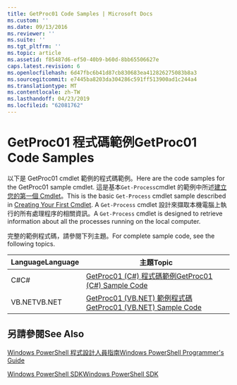 ```yaml
---
title: GetProc01 Code Samples | Microsoft Docs
ms.custom: ''
ms.date: 09/13/2016
ms.reviewer: ''
ms.suite: ''
ms.tgt_pltfrm: ''
ms.topic: article
ms.assetid: f85487d6-ef50-40b9-b60d-8bb65506627e
caps.latest.revision: 6
ms.openlocfilehash: 6d47fbc6b41d87cb830683ea412826275083b8a3
ms.sourcegitcommit: e7445ba8203da304286c591ff513900ad1c244a4
ms.translationtype: MT
ms.contentlocale: zh-TW
ms.lasthandoff: 04/23/2019
ms.locfileid: "62081762"
---
```

# <a name="getproc01-code-samples"></a><span data-ttu-id="1829f-102">GetProc01 程式碼範例</span><span class="sxs-lookup"><span data-stu-id="1829f-102">GetProc01 Code Samples</span></span>

<span data-ttu-id="1829f-103">以下是 GetProc01 cmdlet 範例的程式碼範例。</span><span class="sxs-lookup"><span data-stu-id="1829f-103">Here are the code samples for the GetProc01 sample cmdlet.</span></span> <span data-ttu-id="1829f-104">這是基本`Get-Process`cmdlet 的範例中所述[建立您的第一個 Cmdlet](../cmdlet/creating-a-cmdlet-without-parameters.md)。</span><span class="sxs-lookup"><span data-stu-id="1829f-104">This is the basic `Get-Process` cmdlet sample described in [Creating Your First Cmdlet](../cmdlet/creating-a-cmdlet-without-parameters.md).</span></span> <span data-ttu-id="1829f-105">A `Get-Process` cmdlet 設計來擷取本機電腦上執行的所有處理程序的相關資訊。</span><span class="sxs-lookup"><span data-stu-id="1829f-105">A `Get-Process` cmdlet is designed to retrieve information about all the processes running on the local computer.</span></span>

<span data-ttu-id="1829f-106">完整的範例程式碼，請參閱下列主題。</span><span class="sxs-lookup"><span data-stu-id="1829f-106">For complete sample code, see the following topics.</span></span>

|<span data-ttu-id="1829f-107">Language</span><span class="sxs-lookup"><span data-stu-id="1829f-107">Language</span></span>|<span data-ttu-id="1829f-108">主題</span><span class="sxs-lookup"><span data-stu-id="1829f-108">Topic</span></span>|
|--------------|-----------|
|<span data-ttu-id="1829f-109">C#</span><span class="sxs-lookup"><span data-stu-id="1829f-109">C#</span></span>|[<span data-ttu-id="1829f-110">GetProc01 (C#) 程式碼範例</span><span class="sxs-lookup"><span data-stu-id="1829f-110">GetProc01 (C#) Sample Code</span></span>](./getproc01-csharp-sample-code.md)|
|<span data-ttu-id="1829f-111">VB.NET</span><span class="sxs-lookup"><span data-stu-id="1829f-111">VB.NET</span></span>|[<span data-ttu-id="1829f-112">GetProc01 (VB.NET) 範例程式碼</span><span class="sxs-lookup"><span data-stu-id="1829f-112">GetProc01 (VB.NET) Sample Code</span></span>](./getproc01-vb-net-sample-code.md)|

## <a name="see-also"></a><span data-ttu-id="1829f-113">另請參閱</span><span class="sxs-lookup"><span data-stu-id="1829f-113">See Also</span></span>

[<span data-ttu-id="1829f-114">Windows PowerShell 程式設計人員指南</span><span class="sxs-lookup"><span data-stu-id="1829f-114">Windows PowerShell Programmer's Guide</span></span>](./windows-powershell-programmer-s-guide.md)

[<span data-ttu-id="1829f-115">Windows PowerShell SDK</span><span class="sxs-lookup"><span data-stu-id="1829f-115">Windows PowerShell SDK</span></span>](../windows-powershell-reference.md)